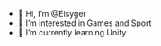 - 👋 Hi, I’m @Eisyger
- 👀 I’m interested in Games and Sport
- 🌱 I’m currently learning Unity


<!---
Eisyger/Eisyger is a ✨ special ✨ repository because its `README.md` (this file) appears on your GitHub profile.
You can click the Preview link to take a look at your changes.
--->
